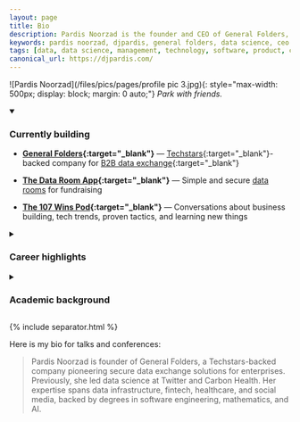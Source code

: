 ```yaml
---
layout: page
title: Bio
description: Pardis Noorzad is the founder and CEO of General Folders, pioneering secure data exchange solutions for enterprises. Previously led data science at Carbon Health and Twitter.
keywords: pardis noorzad, djpardis, general folders, data science, ceo founder, techstars, carbon health, twitter, data exchange, secure data sharing
tags: [data, data science, management, technology, software, product, cloud infrastructure]
canonical_url: https://djpardis.com/
---
```


![Pardis Noorzad](/files/pics/pages/profile pic 3.jpg){: style="max-width: 500px; display: block; margin: 0 auto;"}
*Park with friends.*

<!-- <details class="collapsible-section" markdown="1" open>
<summary><h3>Interests and hobbies</h3></summary>

- **Data tools** — [B2B data transfer use cases and methodology]({% post_url 2023-04-03-the-state-of-data-exchange %}); [Data ∩ water terms](https://djpardis.medium.com/data-water-terms-6bf9e9c7aad6) 
- **AI tools** — [AI coding best practices](/blog/2025/06/20-vibe-coding-data-room-app/); [Adventures in authentication](/blog/2025/07/20-introducing-the-data-room-app/) 
- **Sports analytics** — [Revisiting Moneyball](/blog/2024/12/24/revisiting-moneyball/) 
- **Baseball** — [Batter plate discipline](https://djpardis.medium.com/batter-plate-discipline-7d7d5e92a814); [MLB recruiting explained](https://djpardis.medium.com/how-does-mlb-recruiting-work-13e96c2519cf) 

</details> -->

<details class="collapsible-section" markdown="1" open>
<summary><h3>Currently building</h3></summary>

- **[General Folders](https://generalfolders.com){:target="_blank"}** — [Techstars](https://www.techstars.com/newsroom/new-class-san-diego-sdsu){:target="_blank"}-backed company for [B2B data exchange](https://medium.com/@djpardis/the-state-of-data-exchange-31049fa229f0){:target="_blank"}

- **[The Data Room App](https://thedataroom.app){:target="_blank"}** — Simple and secure [data rooms](/blog/2025/07/20/introducing-the-data-room-app/) for fundraising

- **[The 107 Wins Pod](https://107wins.club){:target="_blank"}** — Conversations about business building, tech trends, proven tactics, and learning new things

</details>

<details class="collapsible-section" markdown="1">
<summary><h3>Career highlights</h3></summary>

- **Chief Data Officer** at Carbon Health <br>
Built the [data team](https://www.linkedin.com/posts/carbon-health_meet-pardis-noorzad-head-of-data-science-activity-6649426702302871552-DnLa/){:target="_blank"} and set up [company-wide data infra](https://www.youtube.com/watch?v=CQHwLWMQFDk){:target="_blank"} for modern healthcare 

- **Data Science Manager** at Twitter <br>
Established the [PDS](https://medium.com/@djpardis/models-for-integrating-data-science-teams-within-organizations-7c5afa032ebd){:target="_blank"} team; shipped major fixes to Search, Trends, and Notifications; won [#Hackweek](https://x.com/jadeloyzaga/status/1142237141495189504){:target="_blank"} and [#TweetTank](https://x.com/djpardis/status/1089036783050842113){:target="_blank"} company-wide competitions 

- **ML Engineer** at Paytm<br>
Shipped a fully automated fraud detection system scaling to 100M+ users

- **Data Scientist** at [Rubikloud](https://www.linkedin.com/company/rubikloud-technologies/){:target="_blank"} <br>
Designed and shipped the flagship promotion optimization system

</details>

<details class="collapsible-section" markdown="1">
<summary><h3>Academic background</h3></summary>

- **Applied Mathematics** — [Ryerson University (MSc)](https://www.torontomu.ca/graphs-group/join-us/){:target="_blank"}   
[Random graph models of online social networks](/files/slides/modeling_the_facebook_social_network.pdf){:target="_blank"}

- **Artificial Intelligence (AI)** — [Amirkabir University of Technology (MSc)](http://aut.ac.ir/){:target="_blank"}  
[Classification in high-dimensional problems](/files/papers/Noorzad2012b.pdf){:target="_blank"} and [music genre recognition](/files/papers/genreSturmNoorzad20120116.pdf){:target="_blank"}

- **Software Engineering** — [University of Tehran (BSc)](http://ece.ut.ac.ir/en){:target="_blank"}  
[Transfer learning in RL](https://www.ipm.ac.ir/personalinfo.jsp?PeopleCode=IP0000028){:target="_blank"} and [automatic verification of composed web services](https://www.es.mdu.se/staff/3242-Marjan_Sirjani){:target="_blank"}

</details>

{% include separator.html %}

Here is my bio for talks and conferences:

> Pardis Noorzad is founder of General Folders, a Techstars-backed company pioneering secure data exchange solutions for enterprises. 
> Previously, she led data science at Twitter and Carbon Health. Her expertise spans data infrastructure, fintech, 
> healthcare, and social media, backed by degrees in software engineering, mathematics, and AI.

